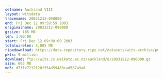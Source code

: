 ```yaml
---
setname: Auckland VIII
layout: witsdata
tracename: 20031212-090000
end: Fri Dec 12 09:59:59 2003
originalname: 20031212-090000
gzsize: 185 MB
len: 1:00:00
start: Fri Dec 12 09:00:00 2003
totalwirelen: 4,085 MB
ripedownload: https://data-repository.ripe.net/datasets/wits-archive/pma/long/auck/8//20031212-090000.gz
pkts: 9 million
download: ftp://wits.cs.waikato.ac.nz/auckland/8/20031212-090000.gz
size: 693 MB
md5: d7f1c7212f20f354d59483cad587a9a8
---
```

